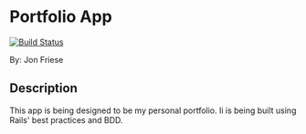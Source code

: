# Portfolio App

[![Build Status](https://travis-ci.org/noj33/Portfolio_2.png)](https://travis-ci.org/noj33/Portfolio_2)

By: Jon Friese

## Description

This app is being designed to be my personal portfolio. Ii is being built using Rails' best practices and BDD.


